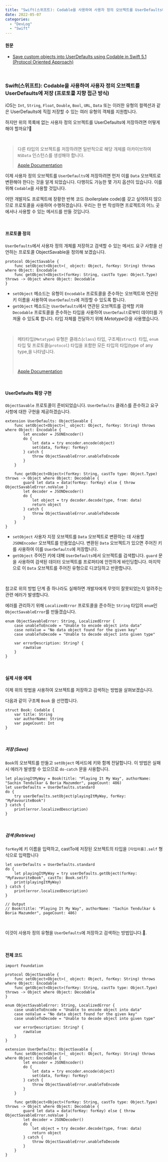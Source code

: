 ```yaml
---
title: "Swift(스위프트): Codable을 사용하여 사용자 정의 오브젝트를 UserDefaults에 저장 (프로토콜 지향 접근 방식)"
date: 2022-05-07
categories: 
  - "DevLog"
  - "Swift"
---
```


#### **원문**

- [Save custom objects into UserDefaults using Codable in Swift 5.1 (Protocol Oriented Approach)](https://medium.com/@ankit.bhana19/save-custom-objects-into-userdefaults-using-codable-in-swift-5-1-protocol-oriented-approach-ae36175180d8)

 

### **Swift(스위프트): Codable을 사용하여 사용자 정의 오브젝트를 UserDefaults에 저장 (프로토콜 지향 접근 방식)**

iOS는 `Int`, `String`, `Float`, `Double`, `Bool`, `URL`, `Data` 또는 이러한 유형의 컬렉션과 같은 UserDefaults에 직접 저장할 수 있는 여러 유형의 객체를 지원합니다.

하지만 위의 목록에 없는 사용자 정의 오브젝트를 UserDefaults에 저장하려면 어떻게 해야 할까요?🤔

 

> 다른 타입의 오브젝트를 저장하려면 일반적으로 해당 개체를 아카이브하여 `NSData` 인스턴스를 생성해야 합니다.
> 
> [Apple Documentation](https://developer.apple.com/documentation/foundation/userdefaults)

이제 사용자 정의 오브젝트를 `UserDefaults`에 저장하려면 먼저 이를 `Data` 오브젝트로 변환해야 한다는 것을 알게 되었습니다. 다행히도 가능한 몇 가지 옵션이 있습니다. 이를 위해 `Codable`을 사용할 것입니다.

어떤 개발자도 프로젝트에 장황한 반복 코드 (boilerplate code)를 갖고 싶어하지 않으므로 프로토콜을 사용하여 수행하겠습니다. 우리는 한 번 작성하면 프로젝트의 어느 곳에서나 사용할 수 있는 메서드를 만들 것입니다.

 

#### **프로토콜 정의**

`UserDefaults`에서 사용자 정의 개체를 저장하고 검색할 수 있는 메서드 요구 사항을 선언하는 프로토콜 ObjectSavable을 정의해 보겠습니다.

```
protocol ObjectSavable {
    func setObject<Object>(_ object: Object, forKey: String) throws where Object: Encodable
    func getObject<Object>(forKey: String, castTo type: Object.Type) throws -> Object where Object: Decodable
}
```

- `setObject` 메소드는 유형이 `Encodable` 프로토콜을 준수하는 오브젝트와 연관된 키 이름을 사용하여 `UserDefaults`에 저장할 수 있도록 합니다.
- `getObject` 메소드는 `UserDefaults`에서 연관된 오브젝트를 검색할 키와 `Decodable` 프로토콜을 준수하는 타입을 사용하여 `UserDefault`로부터 데이터를 가져올 수 있도록 합니다. 타입 자체를 전달하기 위해 _Metatype_😕을 사용했습니다.

 

> 메타타입(`Metatype`) 유형은 클래스(`class`) 타입, 구조체(`struct`)  타입, `enum` 타입 및 프로토콜(`protocol`) 타입을 포함한 모든 타입의 타입(type of any type,을 나타냅니다.
> 
>  
> 
> [Apple Documentation](https://docs.swift.org/swift-book/ReferenceManual/Types.html)

 

#### **UserDefaults 확장 구현**

`ObjectSavable` 프로토콜이 준비되었습니다. `UserDefaults` 클래스를 준수하고 요구 사항에 대한 구현을 제공하겠습니다.

```
extension UserDefaults: ObjectSavable {
    func setObject<Object>(_ object: Object, forKey: String) throws where Object: Encodable {
        let encoder = JSONEncoder()
        do {
            let data = try encoder.encode(object)
            set(data, forKey: forKey)
        } catch {
            throw ObjectSavableError.unableToEncode
        }
    }
    
    func getObject<Object>(forKey: String, castTo type: Object.Type) throws -> Object where Object: Decodable {
        guard let data = data(forKey: forKey) else { throw ObjectSavableError.noValue }
        let decoder = JSONDecoder()
        do {
            let object = try decoder.decode(type, from: data)
            return object
        } catch {
            throw ObjectSavableError.unableToDecode
        }
    }
}
```

- `setObject` 사용자 지정 오브젝트를 `Data` 오브젝트로 변환하는 데 사용할 `JSONEncoder` 오브젝트를 만들었습니다. 변환된 `Data` 오브젝트가 있으면 주어진 키를 사용하여 이를 `UserDefaults`에 저장합니다.
- `getObject` 주어진 키에 대해 `UserDefaults`에서 오브젝트를 검색합니다. `guard` 문을 사용하여 검색된 데이터 오브젝트를 프로퍼티에 안전하게 바인딩합니다. 마지막으로 이 `Data` 오브젝트를 주어진 유형으로 디코딩하고 반환합니다.

 

참고로 위의 방법 단계 중 하나라도 실패하면 개발자에게 무엇이 잘못되었는지 알려주는 관련 에러가 발생합니다.

에러를 관리하기 위해 `LocalizedError` 프로토콜을 준수하는 `String` 타입의 `enum`인 `ObjectSavableError`를 만들겠습니다.

```
enum ObjectSavableError: String, LocalizedError {
    case unableToEncode = "Unable to encode object into data"
    case noValue = "No data object found for the given key"
    case unableToDecode = "Unable to decode object into given type"
    
    var errorDescription: String? {
        rawValue
    }
}
```

 

#### **실제 사용 예제**

이제 위의 방법을 사용하여 오브젝트를 저장하고 검색하는 방법을 살펴보겠습니다.

다음과 같이 구조체 `Book` 을 선언합니다.

```
struct Book: Codable {
    var title: String
    var authorName: String
    var pageCount: Int
}
```

 

##### **저장 (Save)**

`Book`의 오브젝트를 만들고 `setObject` 메서드에 키와 함께 전달합니다. 이 방법은 실패 시 에러가 발생할 수 있으므로 `do-catch` 문을 사용합니다.

```
let playingItMyWay = Book(title: "Playing It My Way", authorName: "Sachin Tendulkar & Boria Mazumder", pageCount: 486)
let userDefaults = UserDefaults.standard
do {
    try userDefaults.setObject(playingItMyWay, forKey: "MyFavouriteBook")
} catch {
    print(error.localizedDescription)
}
```

 

##### **검색 (Retrieve)**

`forKey`에 키 이름을 입력하고, castTo에 저장된 오브젝트의 타입을 `[타입이름].self` 형식으로 입력합니다

```
let userDefaults = UserDefaults.standard
do {
    let playingItMyWay = try userDefaults.getObject(forKey: "MyFavouriteBook", castTo: Book.self)
    print(playingItMyWay)
} catch {
    print(error.localizedDescription)
}

// Output
// Book(title: "Playing It My Way", authorName: "Sachin Tendulkar & Boria Mazumder", pageCount: 486)
```

 

이것이 사용자 정의 유형을 `UserDefaults`에 저장하고 검색하는 방법입니다.🎉.

 

#### **전체 코드**

```
import Foundation

protocol ObjectSavable {
    func setObject<Object>(_ object: Object, forKey: String) throws where Object: Encodable
    func getObject<Object>(forKey: String, castTo type: Object.Type) throws -> Object where Object: Decodable
}

enum ObjectSavableError: String, LocalizedError {
    case unableToEncode = "Unable to encode object into data"
    case noValue = "No data object found for the given key"
    case unableToDecode = "Unable to decode object into given type"
    
    var errorDescription: String? {
        rawValue
    }
}

extension UserDefaults: ObjectSavable {
    func setObject<Object>(_ object: Object, forKey: String) throws where Object: Encodable {
        let encoder = JSONEncoder()
        do {
            let data = try encoder.encode(object)
            set(data, forKey: forKey)
        } catch {
            throw ObjectSavableError.unableToEncode
        }
    }
    
    func getObject<Object>(forKey: String, castTo type: Object.Type) throws -> Object where Object: Decodable {
        guard let data = data(forKey: forKey) else { throw ObjectSavableError.noValue }
        let decoder = JSONDecoder()
        do {
            let object = try decoder.decode(type, from: data)
            return object
        } catch {
            throw ObjectSavableError.unableToDecode
        }
    }
}
```
